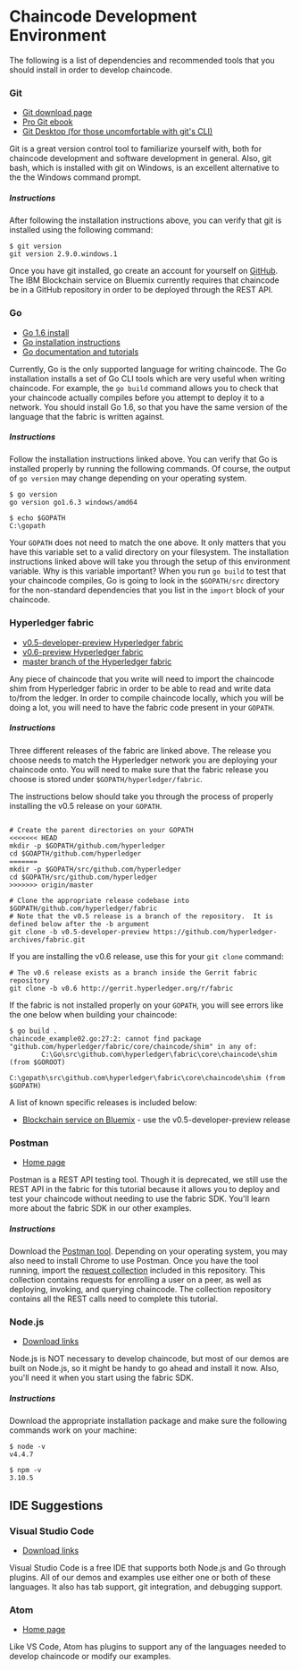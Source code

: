 # Chaincode Development Environment
The following is a list of dependencies and recommended tools that you should install in order to develop chaincode.

### Git
- [Git download page](https://git-scm.com/downloads)
- [Pro Git ebook](https://git-scm.com/book/en/v2)
- [Git Desktop (for those uncomfortable with git's CLI)](https://desktop.github.com/)

Git is a great version control tool to familiarize yourself with, both for chaincode development and software development in general.  Also, git bash, which is installed with git on Windows, is an excellent alternative to the the Windows command prompt.

##### Instructions
After following the installation instructions above, you can verify that git is installed using the following command:

```
$ git version
git version 2.9.0.windows.1
```

Once you have git installed, go create an account for yourself on [GitHub](https://github.com/).  The IBM Blockchain service on Bluemix currently requires that chaincode be in a GitHub repository in order to be deployed through the REST API.

### Go
- [Go 1.6 install](https://golang.org/dl/#go1.6.3)
- [Go installation instructions](https://golang.org/doc/install)
- [Go documentation and tutorials](https://golang.org/doc/)

Currently, Go is the only supported language for writing chaincode.  The Go installation installs a set of Go CLI tools which are very useful when writing chaincode.  For example, the `go build` command allows you to check that your chaincode actually compiles before you attempt to deploy it to a network.  You should install Go 1.6, so that you have the same version of the language that the fabric is written against.

##### Instructions
Follow the installation instructions linked above.  You can verify that Go is installed properly by running the following commands.  Of course, the output of `go version` may change depending on your operating system.

```
$ go version
go version go1.6.3 windows/amd64

$ echo $GOPATH
C:\gopath
```

Your `GOPATH` does not need to match the one above.  It only matters that you have this variable set to a valid directory on your filesystem.  The installation instructions linked above will take you through the setup of this environment variable.  Why is this variable important?  When you run `go build` to test that your chaincode compiles, Go is going to look in the `$GOPATH/src` directory for the non-standard dependencies that you list in the `import` block of your chaincode.  

### Hyperledger fabric
- [v0.5-developer-preview Hyperledger fabric](https://github.com/hyperledger-archives/fabric/tree/v0.5-developer-preview)
- [v0.6-preview Hyperledger fabric](https://gerrit.hyperledger.org/r/gitweb?p=fabric.git;a=shortlog;h=refs/heads/v0.6)
- [master branch of the Hyperledger fabric](https://gerrit.hyperledger.org/r/gitweb?p=fabric.git;a=summary)

Any piece of chaincode that you write will need to import the chaincode shim from Hyperledger fabric in order to be able to read and write data to/from the ledger.  In order to compile chaincode locally, which you will be doing a lot, you will need to have the fabric code present in your `GOPATH`.

##### Instructions

Three different releases of the fabric are linked above.  The release you choose needs to match the Hyperledger network you are deploying your chaincode onto.  You will need to make sure that the fabric release you choose is stored under `$GOPATH/hyperledger/fabric`.

The instructions below should take you through the process of properly installing the v0.5 release on your `GOPATH`.
```

# Create the parent directories on your GOPATH
<<<<<<< HEAD
mkdir -p $GOPATH/github.com/hyperledger
cd $GOAPTH/github.com/hyperledger
=======
mkdir -p $GOPATH/src/github.com/hyperledger
cd $GOPATH/src/github.com/hyperledger
>>>>>>> origin/master

# Clone the appropriate release codebase into $GOPATH/github.com/hyperledger/fabric
# Note that the v0.5 release is a branch of the repository.  It is defined below after the -b argument
git clone -b v0.5-developer-preview https://github.com/hyperledger-archives/fabric.git
```

If you are installing the v0.6 release, use this for your `git clone` command:

```
# The v0.6 release exists as a branch inside the Gerrit fabric repository
git clone -b v0.6 http://gerrit.hyperledger.org/r/fabric
```

If the fabric is not installed properly on your `GOPATH`, you will see errors like the one below when building your chaincode:
```
$ go build .
chaincode_example02.go:27:2: cannot find package "github.com/hyperledger/fabric/core/chaincode/shim" in any of:
        C:\Go\src\github.com\hyperledger\fabric\core\chaincode\shim (from $GOROOT)
        C:\gopath\src\github.com\hyperledger\fabric\core\chaincode\shim (from $GOPATH)
```

A list of known specific releases is included below:

- [Blockchain service on Bluemix](https://new-console.ng.bluemix.net/catalog/services/blockchain/) - use the v0.5-developer-preview release


### Postman
- [Home page](https://www.getpostman.com/)

Postman is a REST API testing tool.  Though it is deprecated, we still use the REST API in the fabric for this tutorial because it
allows you to deploy and test your chaincode without needing to use the fabric SDK.  You'll learn more about the fabric SDK in our other
examples.

##### Instructions
Download the [Postman tool](https://www.getpostman.com/).  Depending on your operating system, you may also need to install Chrome to use Postman.  Once you have the tool running, import the [request collection](../LearnChaincodeREST.postman_collection.json) included in this repository.  This collection contains requests for enrolling a user on a peer, as well as deploying, invoking, and querying chaincode.  The collection repository contains all the REST calls need to complete this tutorial.

### Node.js
- [Download links](https://nodejs.org/en/download/)

Node.js is NOT necessary to develop chaincode, but most of our demos are built on Node.js, so it might be handy to go ahead and install it now.  Also, you'll need it when you start using the fabric SDK.

##### Instructions
Download the appropriate installation package and make sure the following commands work on your machine:
```
$ node -v
v4.4.7

$ npm -v
3.10.5
```

## IDE Suggestions
### Visual Studio Code
- [Download links](https://code.visualstudio.com/#alt-downloads)

Visual Studio Code is a free IDE that supports both Node.js and Go through plugins.  All of our demos and examples use either one or both of these languages.  It also has tab support, git integration, and debugging support.

### Atom
- [Home page](https://atom.io/)

Like VS Code, Atom has plugins to support any of the languages needed to develop chaincode or modify our examples.
